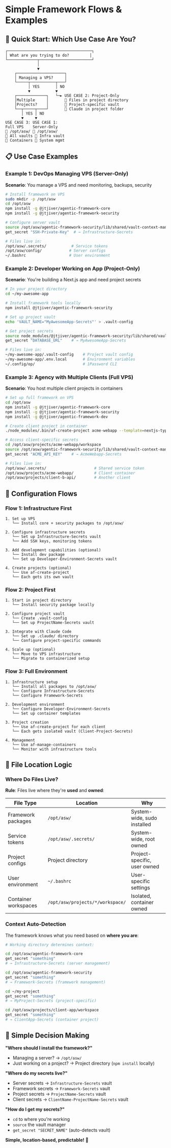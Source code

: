 # Simple Framework Flows & Examples

## 🚀 Quick Start: Which Use Case Are You?

```
┌─────────────────────────────────────┐
│ What are you trying to do?         │
└─────────────┬───────────────────────┘
              │
              ▼
    ┌─────────────────────┐
    │ Managing a VPS?     │
    └─────┬───────────┬───┘
          │ YES       │ NO
          ▼           ▼
    ┌─────────────┐   └─► USE CASE 2: Project-Only
    │Multiple     │       📁 Files in project directory  
    │Projects?    │       🔐 Project-specific vault
    └──┬─────┬────┘       🤖 Claude in project folder
       │ YES │ NO
       ▼     ▼
USE CASE 3: USE CASE 1:
Full VPS    Server-Only
📁 /opt/asw/ 📁 /opt/asw/
🔐 All vaults 🔐 Infra vault
🤖 Containers 🤖 System mgmt
```

## 📋 Use Case Examples

### Example 1: DevOps Managing VPS (Server-Only)
**Scenario**: You manage a VPS and need monitoring, backups, security

```bash
# Install framework on VPS
sudo mkdir -p /opt/asw
cd /opt/asw
npm install -g @jtjiver/agentic-framework-core
npm install -g @jtjiver/agentic-framework-security

# Configure server vault
source /opt/asw/agentic-framework-security/lib/shared/vault-context-manager.sh
get_secret "SSH-Private-Key"  # → Infrastructure-Secrets

# Files live in:
/opt/asw/.secrets/           # Service tokens
/opt/asw/config/            # Server configs
~/.bashrc                   # User environment
```

### Example 2: Developer Working on App (Project-Only)
**Scenario**: You're building a Next.js app and need project secrets

```bash
# In your project directory
cd ~/my-awesome-app

# Install framework tools locally
npm install @jtjiver/agentic-framework-security

# Set up project vault
echo 'VAULT_NAME="MyAwesomeApp-Secrets"' > .vault-config

# Get project secrets
source node_modules/@jtjiver/agentic-framework-security/lib/shared/vault-context-manager.sh
get_secret "DATABASE_URL"    # → MyAwesomeApp-Secrets

# Files live in:
~/my-awesome-app/.vault-config    # Project vault config
~/my-awesome-app/.env.local       # Environment variables
~/.config/op/                     # 1Password CLI
```

### Example 3: Agency with Multiple Clients (Full VPS)
**Scenario**: You host multiple client projects in containers

```bash
# Set up full framework on VPS
cd /opt/asw
npm install -g @jtjiver/agentic-framework-core
npm install -g @jtjiver/agentic-framework-security  
npm install -g @jtjiver/agentic-framework-dev

# Create client project in container
./node_modules/.bin/af-create-project acme-webapp --template=nextjs-typescript

# Access client-specific secrets
cd /opt/asw/projects/acme-webapp/workspace
source /opt/asw/agentic-framework-security/lib/shared/vault-context-manager.sh
get_secret "ACME_API_KEY"    # → AcmeWebapp-Secrets

# Files live in:
/opt/asw/.secrets/                     # Shared service token
/opt/asw/projects/acme-webapp/         # Client container
/opt/asw/projects/client-b-api/        # Another client
```

## 🔄 Configuration Flows

### Flow 1: Infrastructure First
```
1. Set up VPS
   └── Install core + security packages to /opt/asw/

2. Configure infrastructure secrets  
   └── Set up Infrastructure-Secrets vault
   └── Add SSH keys, monitoring tokens

3. Add development capabilities (optional)
   └── Install dev package
   └── Set up Developer-Environment-Secrets vault

4. Create projects (optional)
   └── Use af-create-project 
   └── Each gets its own vault
```

### Flow 2: Project First  
```
1. Start in project directory
   └── Install security package locally

2. Configure project vault
   └── Create .vault-config
   └── Set up ProjectName-Secrets vault

3. Integrate with Claude Code
   └── Set up .claude/ directory
   └── Configure project-specific commands

4. Scale up (optional)  
   └── Move to VPS infrastructure
   └── Migrate to containerized setup
```

### Flow 3: Full Environment
```
1. Infrastructure setup
   └── Install all packages to /opt/asw/
   └── Configure Infrastructure-Secrets
   └── Configure Framework-Secrets  

2. Development environment
   └── Configure Developer-Environment-Secrets
   └── Set up container templates

3. Project creation
   └── Use af-create-project for each client
   └── Each gets isolated vault (Client-Project-Secrets)

4. Management
   └── Use af-manage-containers 
   └── Monitor with infrastructure tools
```

## 📂 File Location Logic

### Where Do Files Live?

**Rule**: Files live where they're **used** and **owned**:

| File Type | Location | Why |
|-----------|----------|-----|
| Framework packages | `/opt/asw/` | System-wide, sudo installed |
| Service tokens | `/opt/asw/.secrets/` | System-wide, root owned |
| Project configs | Project directory | Project-specific, user owned |
| User environment | `~/.bashrc` | User-specific settings |
| Container workspaces | `/opt/asw/projects/*/workspace/` | Isolated, container owned |

### Context Auto-Detection

The framework knows what you need based on **where you are**:

```bash
# Working directory determines context:

cd /opt/asw/agentic-framework-core
get_secret "something"  
# → Infrastructure-Secrets (server management)

cd /opt/asw/agentic-framework-security  
get_secret "something"
# → Framework-Secrets (framework management)

cd ~/my-project
get_secret "something"
# → MyProject-Secrets (project-specific)

cd /opt/asw/projects/client-app/workspace
get_secret "something"  
# → ClientApp-Secrets (container project)
```

## 🎯 Simple Decision Making

**"Where should I install the framework?"**
- Managing a server? → `/opt/asw/`
- Just working on a project? → Project directory (`npm install` locally)

**"Where do my secrets live?"**  
- Server secrets → `Infrastructure-Secrets` vault
- Framework secrets → `Framework-Secrets` vault  
- Project secrets → `ProjectName-Secrets` vault
- Client secrets → `ClientName-ProjectName-Secrets` vault

**"How do I get my secrets?"**
- `cd` to where you're working
- `source` the vault manager
- `get_secret "SECRET_NAME"` (auto-detects vault)

**Simple, location-based, predictable!** 🎉